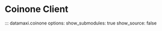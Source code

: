# Coinone Client

::: datamaxi.coinone
    options:
      show_submodules: true
      show_source: false
